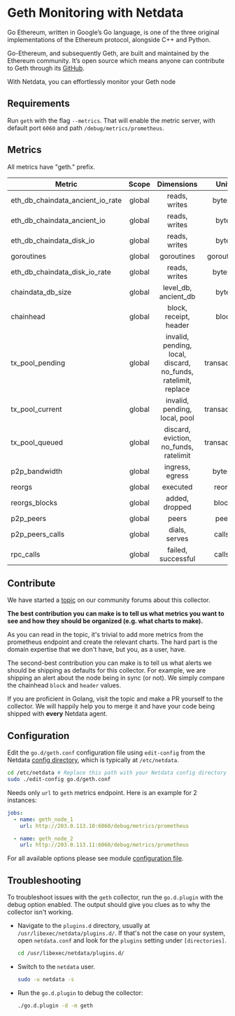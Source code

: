 <!--
title: "Go-ethereum monitoring with Netdata"
description: "Monitor the health and performance of your go-ethereum Nodes (Geth) with zero configuration, per-second metric granularity, and interactive visualizations."
custom_edit_url: "https://github.com/netdata/go.d.plugin/edit/master/modules/geth/README.md"
sidebar_label: "Go-ethereum"
learn_status: "Published"
learn_topic_type: "References"
learn_rel_path: "Blockchain"
-->

# Geth Monitoring with Netdata

Go Ethereum, written in Google’s Go language, is one of the three original implementations of the Ethereum protocol,
alongside C++ and Python.

Go-Ethereum, and subsequently Geth, are built and maintained by the Ethereum community. It’s open source which means
anyone can contribute to Geth through its [GitHub](https://github.com/ethereum/go-ethereum).

With Netdata, you can effortlessly monitor your Geth node

## Requirements

Run `geth` with the flag `--metrics`. That will enable the metric server, with default port `6060` and
path `/debug/metrics/prometheus`.

## Metrics

All metrics have "geth." prefix.

| Metric                           | Scope  |                           Dimensions                           |    Units     |
|----------------------------------|:------:|:--------------------------------------------------------------:|:------------:|
| eth_db_chaindata_ancient_io_rate | global |                         reads, writes                          |   bytes/s    |
| eth_db_chaindata_ancient_io      | global |                         reads, writes                          |    bytes     |
| eth_db_chaindata_disk_io         | global |                         reads, writes                          |    bytes     |
| goroutines                       | global |                           goroutines                           |  goroutines  |
| eth_db_chaindata_disk_io_rate    | global |                         reads, writes                          |   bytes/s    |
| chaindata_db_size                | global |                      level_db, ancient_db                      |    bytes     |
| chainhead                        | global |                     block, receipt, header                     |    block     |
| tx_pool_pending                  | global | invalid, pending, local, discard, no_funds, ratelimit, replace | transactions |
| tx_pool_current                  | global |                 invalid, pending, local, pool                  | transactions |
| tx_pool_queued                   | global |             discard, eviction, no_funds, ratelimit             | transactions |
| p2p_bandwidth                    | global |                        ingress, egress                         |   bytes/s    |
| reorgs                           | global |                            executed                            |    reorgs    |
| reorgs_blocks                    | global |                         added, dropped                         |    blocks    |
| p2p_peers                        | global |                             peers                              |    peers     |
| p2p_peers_calls                  | global |                         dials, serves                          |   calls/s    |
| rpc_calls                        | global |                       failed, successful                       |   calls/s    |

## Contribute

We have started
a [topic](https://community.netdata.cloud/t/lets-build-a-golang-collector-for-monitoring-ethereum-full-nodes/1426) on
our community forums about this collector.

**The best contribution you can make is to tell us what metrics you want to see and how they should be organized (e.g.
what charts to make).**

As you can read in the topic, it's trivial to add more metrics from the prometheus endpoint and create the relevant
charts. The hard part is the domain expertise that we don't have, but you, as a user, have.

The second-best contribution you can make is to tell us what alerts we should be shipping as defaults for this
collector. For example, we are shipping an alert about the node being in sync (or not). We simply compare the
chainhead `block` and `header` values.

If you are proficient in Golang, visit the topic and make a PR yourself to the collector. We will happily help you to
merge it and have your code being shipped with **every** Netdata agent.

## Configuration

Edit the `go.d/geth.conf` configuration file using `edit-config` from the
Netdata [config directory](https://learn.netdata.cloud/docs/configure/nodes), which is typically at `/etc/netdata`.

```bash
cd /etc/netdata # Replace this path with your Netdata config directory
sudo ./edit-config go.d/geth.conf
```

Needs only `url` to `geth` metrics endpoint. Here is an example for 2 instances:

```yaml
jobs:
  - name: geth_node_1
    url: http://203.0.113.10:6060/debug/metrics/prometheus

  - name: geth_node_2
    url: http://203.0.113.11:6060/debug/metrics/prometheus
```

For all available options please see
module [configuration file](https://github.com/netdata/go.d.plugin/blob/master/config/go.d/geth.conf).

## Troubleshooting

To troubleshoot issues with the `geth` collector, run the `go.d.plugin` with the debug option enabled. The output should
give you clues as to why the collector isn't working.

- Navigate to the `plugins.d` directory, usually at `/usr/libexec/netdata/plugins.d/`. If that's not the case on
  your system, open `netdata.conf` and look for the `plugins` setting under `[directories]`.

  ```bash
  cd /usr/libexec/netdata/plugins.d/
  ```

- Switch to the `netdata` user.

  ```bash
  sudo -u netdata -s
  ```

- Run the `go.d.plugin` to debug the collector:

  ```bash
  ./go.d.plugin -d -m geth
  ```
